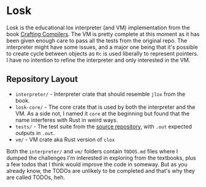 # Losk

Losk is the educational lox interpreter (and VM) implementation from the book 
[Crafting Compilers](https://craftinginterpreters.com/). The VM is pretty complete at this moment as it has been
given enough care to pass all the tests from the original repo. 
The interpreter might have some issues, and a major one being that it's possible to create cycle between objects 
as `Rc` is used liberally to represent pointers. I have no intention to refine the interpreter and only interested in
the VM.

## Repository Layout

- `interpreter/` - Interpreter crate that should resemble `jlox` from the book.
- `losk-core/` - The core crate that is used by both the interpreter and the VM. As a side not, I named it `core` at the 
   beginning but found that the name interferes with Rust in weird ways.
- `tests/` - The test suite from the [source repository](https://github.com/munificent/craftinginterpreters), with `.out`
  expected outputs in `.out`.
- `vm/` - VM crate aka Rust version of `clox`

Both the `interpreter/` and `vm/` folders contain `TODOS.md` files where I dumped the challenges I'm interested in exploring
from the textbooks, plus a few todos that I think would improve the code in someway. But as you already know, the TODOs
are unlikely to be completed and that's why they are called TODOs, heh.
